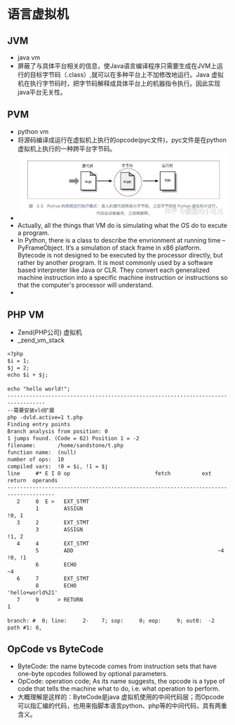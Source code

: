 # 语言虚拟机
## JVM
* java vm
* 屏蔽了与具体平台相关的信息，使Java语言编译程序只需要生成在JVM上运行的目标字节码（.class）,就可以在多种平台上不加修改地运行。Java 虚拟机在执行字节码时，把字节码解释成具体平台上的机器指令执行。因此实现java平台无关性。

## PVM 
* python vm 
* 将源码编译成运行在虚拟机上执行的opcode(pyc文件)，pyc文件是在python虚拟机上执行的一种跨平台字节码。
* ![image](./assets/v2-7d484b599556327b14d1a9695fb5c15c_720w.jpg)
* Actually, all the things that VM do is simulating what the OS do to excute a program.
* In Python, there is a class to describe the envrionment at running time – PyFrameObject. It’s a simulation of stack frame in x86 platform. Bytecode is not designed to be executed by the processor directly, but rather by another program. It is most commonly used by a software based interpreter like Java or CLR. They convert each generalized machine instruction into a specific machine instruction or instructions so that the computer's processor will understand. 
*

## PHP VM
* Zend(PHP公司) 虚拟机
* _zend_vm_stack
```
<?php
$i = 1;
$j = 2;
echo $i + $j;

echo "hello world!";
----------------------------------------------------------------------------------
--需要安装vld扩展
php -dvld.active=1 t.php                
Finding entry points
Branch analysis from position: 0
1 jumps found. (Code = 62) Position 1 = -2
filename:       /home/sandstone/t.php
function name:  (null)
number of ops:  10
compiled vars:  !0 = $i, !1 = $j
line     #* E I O op                           fetch          ext  return  operands
-------------------------------------------------------------------------------------
   2     0  E >   EXT_STMT                                                 
         1        ASSIGN                                                   !0, 1
   3     2        EXT_STMT                                                 
         3        ASSIGN                                                   !1, 2
   4     4        EXT_STMT                                                 
         5        ADD                                              ~4      !0, !1
         6        ECHO                                                     ~4
   6     7        EXT_STMT                                                 
         8        ECHO                                                     'hello+world%21'
   7     9      > RETURN                                                   1

branch: #  0; line:     2-    7; sop:     0; eop:     9; out0:  -2
path #1: 0, 
```

## OpCode vs ByteCode
* ByteCode: the name bytecode comes from instruction sets that have one-byte opcodes followed by optional parameters.
* OpCode: operation code; As its name suggests, the opcode is a type of code that tells the machine what to do, i.e. what operation to perform. 
* 大概理解是这样的：ByteCode是java 虚拟机使用的中间代码层；而Opcode可以指汇编的代码，也用来指脚本语言python、php等的中间代码，具有两重含义。